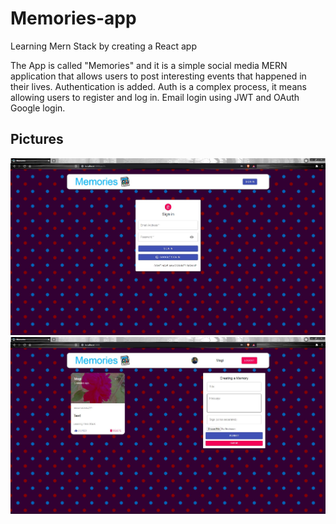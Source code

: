 # Memories-app
Learning Mern Stack by creating a React app

The App is called "Memories" and it is a simple social media MERN application that allows users to post interesting events that happened in their lives.
Authentication is added. Auth is a complex process, it means allowing users to register and log in. Email login using JWT and OAuth Google login.

## Pictures
![plot](./image/1.JPG)
![plot](./image/2.JPG)
